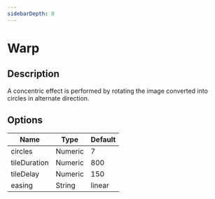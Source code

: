 ```yaml
---
sidebarDepth: 0
---
```


# Warp

## Description

A concentric effect is performed by rotating the image converted into circles in alternate direction.

## Options

| Name | Type | Default |
|------|------|---------|
| circles | Numeric | 7 |
| tileDuration | Numeric | 800 |
| tileDelay | Numeric | 150 |
| easing | String | linear |
